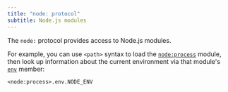 ```yaml
---
title: "node: protocol"
subtitle: Node.js modules
---
```


The `node:` protocol provides access to Node.js modules.

For example, you can use `<path>` syntax to load the [`node:process`](https://nodejs.org/api/process.html) module, then look up information about the current environment via that module's [`env`](https://nodejs.org/api/process.html#processenv) member:

```
<node:process>.env.NODE_ENV
```
